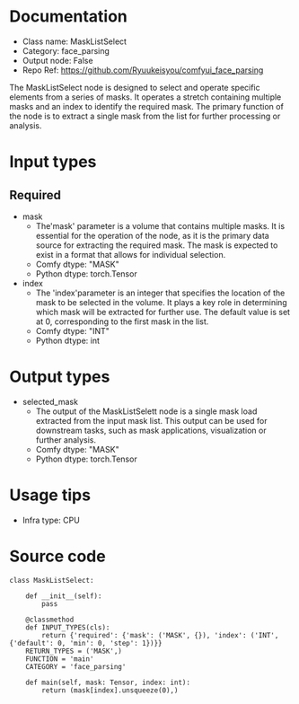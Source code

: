 # Documentation
- Class name: MaskListSelect
- Category: face_parsing
- Output node: False
- Repo Ref: https://github.com/Ryuukeisyou/comfyui_face_parsing

The MaskListSelect node is designed to select and operate specific elements from a series of masks. It operates a stretch containing multiple masks and an index to identify the required mask. The primary function of the node is to extract a single mask from the list for further processing or analysis.

# Input types
## Required
- mask
    - The'mask' parameter is a volume that contains multiple masks. It is essential for the operation of the node, as it is the primary data source for extracting the required mask. The mask is expected to exist in a format that allows for individual selection.
    - Comfy dtype: "MASK"
    - Python dtype: torch.Tensor
- index
    - The 'index'parameter is an integer that specifies the location of the mask to be selected in the volume. It plays a key role in determining which mask will be extracted for further use. The default value is set at 0, corresponding to the first mask in the list.
    - Comfy dtype: "INT"
    - Python dtype: int

# Output types
- selected_mask
    - The output of the MaskListSelett node is a single mask load extracted from the input mask list. This output can be used for downstream tasks, such as mask applications, visualization or further analysis.
    - Comfy dtype: "MASK"
    - Python dtype: torch.Tensor

# Usage tips
- Infra type: CPU

# Source code
```
class MaskListSelect:

    def __init__(self):
        pass

    @classmethod
    def INPUT_TYPES(cls):
        return {'required': {'mask': ('MASK', {}), 'index': ('INT', {'default': 0, 'min': 0, 'step': 1})}}
    RETURN_TYPES = ('MASK',)
    FUNCTION = 'main'
    CATEGORY = 'face_parsing'

    def main(self, mask: Tensor, index: int):
        return (mask[index].unsqueeze(0),)
```